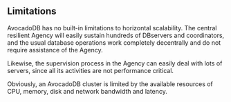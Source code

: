 Limitations
-----------

AvocadoDB has no built-in limitations to horizontal scalability. The
central resilient Agency will easily sustain hundreds of DBservers
and coordinators, and the usual database operations work completely
decentrally and do not require assistance of the Agency.

Likewise, the supervision process in the Agency can easily deal
with lots of servers, since all its activities are not performance
critical.

Obviously, an AvocadoDB cluster is limited by the available resources
of CPU, memory, disk and network bandwidth and latency.
